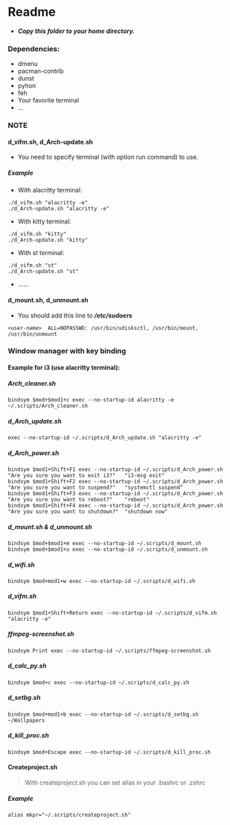 # Readme

- ***Copy this folder to your home directory.***

### Dependencies:
- dmenu
- pacman-contrib
- dunst
- pyhon
- feh
- Your favorite terminal
- ...

### NOTE
#### d_vifm.sh, d_Arch-update.sh
- You need to specify terminal (with option run command) to use.
##### Example
- With alacritty terminal:
```
./d_vifm.sh "alacritty -e"
./d_Arch-update.sh "alacritty -e"
```
- With kitty terminal:
```
./d_vifm.sh "kitty"
./d_Arch-update.sh "kitty"
```
- With st terminal:
```
./d_vifm.sh "st"
./d_Arch-update.sh "st"
```
- ......

#### d_mount.sh, d_unmount.sh
- You should add this line to ***/etc/sudoers***
```
<user-name>  ALL=NOPASSWD: /usr/bin/udisksctl, /usr/bin/mount, /usr/bin/unmount
```

### Window manager with key binding
#### Example for i3 (use alacritty terminal):

##### Arch_cleaner.sh
```
bindsym $mod+$mod1+c exec --no-startup-id alacritty -e ~/.scripts/Arch_cleaner.sh
```
##### d_Arch_update.sh
```
exec --no-startup-id ~/.scripts/d_Arch_update.sh "alacritty -e"
```
##### d_Arch_power.sh
```
bindsym $mod1+Shift+F1 exec --no-startup-id ~/.scripts/d_Arch_power.sh "Are you sure you want to exit i3?"   "i3-msg exit"
bindsym $mod1+Shift+F2 exec --no-startup-id ~/.scripts/d_Arch_power.sh "Are you sure you want to suspend?"   "systemctl suspend"
bindsym $mod1+Shift+F3 exec --no-startup-id ~/.scripts/d_Arch_power.sh "Are you sure you want to reboot?"    "reboot"
bindsym $mod1+Shift+F4 exec --no-startup-id ~/.scripts/d_Arch_power.sh "Are you sure you want to shutdown?"  "shutdown now"
```
##### d_mount.sh & d_unmount.sh
```
bindsym $mod+$mod1+m exec --no-startup-id ~/.scripts/d_mount.sh
bindsym $mod+$mod1+u exec --no-startup-id ~/.scripts/d_unmount.sh
```
##### d_wifi.sh
```
bindsym $mod+mod1+w exec --no-startup-id ~/.scripts/d_wifi.sh
```
##### d_vifm.sh
```
bindsym $mod1+Shift+Return exec --no-startup-id ~/.scripts/d_vifm.sh "alacritty -e"
```
##### ffmpeg-screenshot.sh
```
bindsym Print exec --no-startup-id ~/.scripts/ffmpeg-screenshot.sh
```
##### d_calc_py.sh
```
bindsym $mod+c exec --no-startup-id ~/.scripts/d_calc_py.sh
```
##### d_setbg.sh
```
bindsym $mod+mod1+b exec --no-startup-id ~/.scripts/d_setbg.sh ~/Wallpapers
```
##### d_kill_proc.sh
```
bindsym $mod+Escape exec --no-startup-id ~/.scripts/d_kill_proc.sh
```

#### Createproject.sh
> With createproject.sh you can set alias in your .bashrc or .zshrc
##### Example
```
alias mkpr="~/.scripts/createproject.sh"
```
